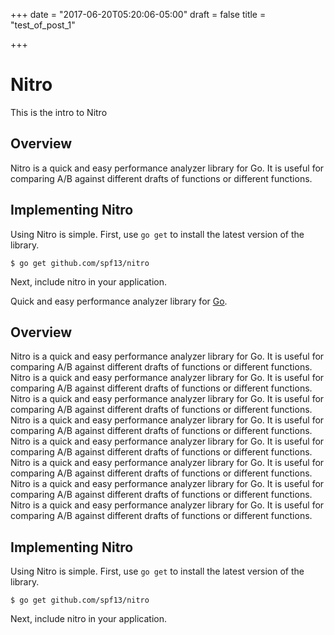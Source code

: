 +++
date = "2017-06-20T05:20:06-05:00"
draft = false
title = "test_of_post_1"

+++

# Nitro

This is the intro to Nitro

## Overview

Nitro is a quick and easy performance analyzer library for Go.
It is useful for comparing A/B against different drafts of functions
or different functions.

## Implementing Nitro

Using Nitro is simple. First, use `go get` to install the latest version
of the library.

    $ go get github.com/spf13/nitro

Next, include nitro in your application.

Quick and easy performance analyzer library for [Go](http://golang.org/).

## Overview

Nitro is a quick and easy performance analyzer library for Go.
It is useful for comparing A/B against different drafts of functions
or different functions. Nitro is a quick and easy performance analyzer library for Go. It is useful for comparing A/B against different drafts of functions
or different functions. Nitro is a quick and easy performance analyzer library for Go. It is useful for comparing A/B against different drafts of functions
or different functions. Nitro is a quick and easy performance analyzer library for Go. It is useful for comparing A/B against different drafts of functions
or different functions. Nitro is a quick and easy performance analyzer library for Go. It is useful for comparing A/B against different drafts of functions
or different functions. Nitro is a quick and easy performance analyzer library for Go. It is useful for comparing A/B against different drafts of functions
or different functions. Nitro is a quick and easy performance analyzer library for Go. It is useful for comparing A/B against different drafts of functions
or different functions. Nitro is a quick and easy performance analyzer library for Go. It is useful for comparing A/B against different drafts of functions
or different functions.

## Implementing Nitro

Using Nitro is simple. First, use `go get` to install the latest version
of the library.

    $ go get github.com/spf13/nitro

Next, include nitro in your application.
